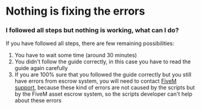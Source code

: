 # Nothing is fixing the errors

### I followed all steps but nothing is working, what can I do?

If you have followed all steps, there are few remaining possibilities: <br>

1. You have to wait some time (around 30 minutes)
2. You didn't follow the guide correctly, in this case you have to read the guide again carefully
3. If you are 100% sure that you followed the guide correctly but you still have errors from escrow system, you will need to contact [FiveM support](https://discord.gg/fivem), because these kind of errors are not caused by the scripts but by the FiveM asset escrow system, so the scripts developer can't help about these errors